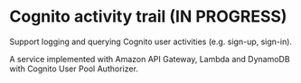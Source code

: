 # Cognito activity trail (IN PROGRESS)

Support logging and querying Cognito user activities (e.g. sign-up, sign-in).

A service implemented with Amazon API Gateway, Lambda
and DynamoDB with Cognito User Pool Authorizer.
